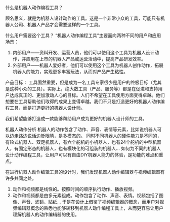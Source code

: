 什么是机器人动作编程工具？

顾名思义，就是为机器人设计动作的工具。这是一个非常小众的工具，可能只有机器人公司、机器人产品才会需要这样的一个工具。

什么用户需要这个工具？
“机器人动作编程工具”主要面向两种不同的用户和应用场景：
1. 内部用户——资料开发、运营人员，他们可以使用这个工具为机器人设计动作，并应用在上市的机器人产品或运营活动中，提高产品研发效率。
2. 外部用户——机器人爱好者，他们可以使用这个工具为机器人创作动作，拓展机器人的能力，实现更多丰富玩法，从而对产品产生粘性。

产品目标：
工具固然重要，但是成为一名工具专家很少是用户的终极目标（尤其是这种小众的工具）。实际上，绝大数工具（产品、服务等）都是在促进和支持用户达成真正的、更加激动人心的目标。人们不希望在工具使用方面变得卓越。他们想要在工具帮助他们取得的成果上变得卓越。我们不只是打造更好的机器人动作编程工具，而是打造更好的机器人设计师。

我们希望能够打造成一款能够帮助用户成为更好的机器人设计师的工具。

机器人动作分析
机器人的动作包含了动作、声音、表情等元素，比如说机器人可以边走路边说话边眨眼睛，是多模态的。
同时不同机器人的硬件能力是不同的，有轮式机器人、双足机器人，有六个舵机的小机器人，也有24个舵机的中型机器人，有固定形态的机器人，也有模块化的可组装的机器人...
如何为不同的机器人设计动作编程工具，让用户可以有自由DIY机器人能力的体验，是功能的难点和重点。

在进行机器人动作编辑工具的设计时，我们发现机器人动作编辑器与视频编辑器有许多共同之处。
1. 动作和视频都是线性的。按照时间的顺序执行动作、播放视频。
2. 动作和视频都是由多元素组成。动作包含了动作、声音、表情。视频包括了图像、声音、滤镜、贴纸...
于是在设计上借鉴了视频编辑器的概念，而用户对视频编辑器概念的熟悉也能够转移到机器人动作编程工具上，从而更容易让用户理解机器人的动作编辑器的使用。

